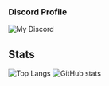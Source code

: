 ### Discord Profile
![My Discord](https://discord-readme-badge.vercel.app/api?id=1026624380509360188)
## Stats
![Top Langs](https://github-readme-stats.vercel.app/api/top-langs/?username=injuriez&layout=compact) ![GitHub stats](https://github-readme-stats.vercel.app/api?username=injuriez&theme=dark&show_icons=true)
